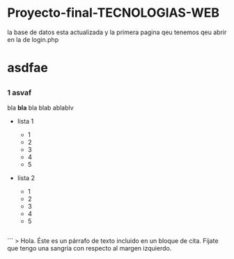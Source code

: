 # Proyecto-final-TECNOLOGIAS-WEB

la base de datos esta actualizada y
la primera pagina qeu tenemos qeu abrir en la de login.php



# asdfae
##
###  1 asvaf


bla **bla** bla blab ablablv


*  lista 1
	* 1
	* 2
	* 3
	* 4
	* 5


*  lista 2
	* 1
	* 2
	* 3
	* 4
	* 5


	```html
<html>
    <head>
        <title>Título del sitio Web</title>
    </head>
    <body>
    </body>
</html>
```
> Hola. Éste es un párrafo de texto incluido en un bloque de cita. Fíjate que tengo una sangría con respecto al margen izquierdo.



